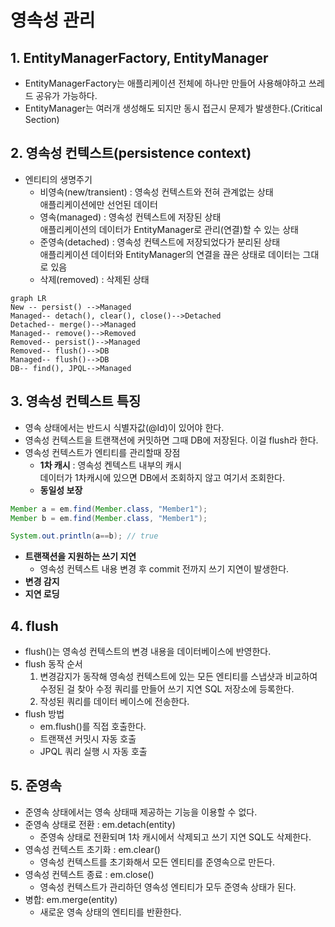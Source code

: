 영속성 관리
===============

## 1. EntityManagerFactory, EntityManager
* EntityManagerFactory는 애플리케이션 전체에 하나만 만들어 사용해야하고   쓰레드 공유가 가능하다.
* EntityManager는 여러개 생성해도 되지만 동시 접근시 문제가 발생한다.(Critical Section)

## 2. 영속성 컨텍스트(persistence context)
* 엔티티의 생명주기
  * 비영속(new/transient) : 영속성 컨텍스트와 전혀 관계없는 상태
  <br> 애플리케이션에만 선언된 데이터
  * 영속(managed) : 영속성 컨텍스트에 저장된 상태
  <br> 애플리케이션의 데이터가 EntityManager로 관리(연결)할 수 있는 상태
  * 준영속(detached) : 영속성 컨텍스트에 저장되었다가 분리된 상태
  <br> 애플리케이션 데이터와 EntityManager의 연결을 끊은 상태로 데이터는 그대로 있음
  * 삭제(removed) : 삭제된 상태
```mermaid
graph LR
New -- persist() -->Managed
Managed-- detach(), clear(), close()-->Detached
Detached-- merge()-->Managed
Managed-- remove()-->Removed
Removed-- persist()-->Managed
Removed-- flush()-->DB
Managed-- flush()-->DB
DB-- find(), JPQL-->Managed
```

## 3. 영속성 컨텍스트 특징
* 영속 상태에서는 반드시 식별자값(@Id)이 있어야 한다.
* 영속성 컨텍스트을 트랜잭션에 커밋하면 그때 DB에 저장된다. 이걸 flush라 한다.
* 영속성 컨텍스트가 엔티티를 관리할때 장점
  * **1차 캐시** : 영속성 켄텍스트 내부의 캐시
  <br> 데이터가 1차캐시에 있으면 DB에서 조회하지 않고 여기서 조회한다.
  * **동일성 보장**
```java
Member a = em.find(Member.class, "Member1");
Member b = em.find(Member.class, "Member1");

System.out.println(a==b); // true
```
  * **트랜잭션을 지원하는 쓰기 지연**
    * 영속성 컨텍스트 내용 변경 후 commit 전까지 쓰기 지연이 발생한다.
  * **변경 감지**
  * **지연 로딩**

## 4. flush
* flush()는 영속성 컨텍스트의 변경 내용을 데이터베이스에 반영한다.
* flush 동작 순서
  1.  변경감지가 동작해 영속성 컨텍스트에 있는 모든 엔티티를 스냅샷과 비교하여 수정된 걸 찾아 수정 쿼리를 만들어 쓰기 지연 SQL 저장소에 등록한다.
  2. 작성된 쿼리를 데이터 베이스에 전송한다.
* flush 방법
  * em.flush()를 직접 호출한다.
  * 트랜잭션 커밋시 자동 호출
  * JPQL 쿼리 실행 시 자동 호출

## 5. 준영속
* 준영속 상태에서는 영속 상태때 제공하는 기능을 이용할 수 없다.
* 준영속 상태로 전환 : em.detach(entity)
  - 준영속 상태로 전환되며 1차 캐시에서 삭제되고 쓰기 지연 SQL도 삭제한다.
* 영속성 컨텍스트 초기화 : em.clear()
  - 영속성 컨텍스트를 초기화해서 모든 엔티티를 준영속으로 만든다.
* 영속성 컨텍스트 종료 : em.close()
  - 영속성 컨텍스트가 관리하던 영속성 엔티티가 모두 준영속 상태가 된다.
* 병합: em.merge(entity)
  - 새로운 영속 상태의 엔티티를 반환한다.